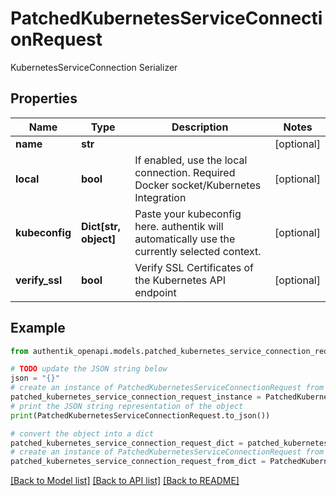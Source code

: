 # PatchedKubernetesServiceConnectionRequest

KubernetesServiceConnection Serializer

## Properties

Name | Type | Description | Notes
------------ | ------------- | ------------- | -------------
**name** | **str** |  | [optional] 
**local** | **bool** | If enabled, use the local connection. Required Docker socket/Kubernetes Integration | [optional] 
**kubeconfig** | **Dict[str, object]** | Paste your kubeconfig here. authentik will automatically use the currently selected context. | [optional] 
**verify_ssl** | **bool** | Verify SSL Certificates of the Kubernetes API endpoint | [optional] 

## Example

```python
from authentik_openapi.models.patched_kubernetes_service_connection_request import PatchedKubernetesServiceConnectionRequest

# TODO update the JSON string below
json = "{}"
# create an instance of PatchedKubernetesServiceConnectionRequest from a JSON string
patched_kubernetes_service_connection_request_instance = PatchedKubernetesServiceConnectionRequest.from_json(json)
# print the JSON string representation of the object
print(PatchedKubernetesServiceConnectionRequest.to_json())

# convert the object into a dict
patched_kubernetes_service_connection_request_dict = patched_kubernetes_service_connection_request_instance.to_dict()
# create an instance of PatchedKubernetesServiceConnectionRequest from a dict
patched_kubernetes_service_connection_request_from_dict = PatchedKubernetesServiceConnectionRequest.from_dict(patched_kubernetes_service_connection_request_dict)
```
[[Back to Model list]](../README.md#documentation-for-models) [[Back to API list]](../README.md#documentation-for-api-endpoints) [[Back to README]](../README.md)


